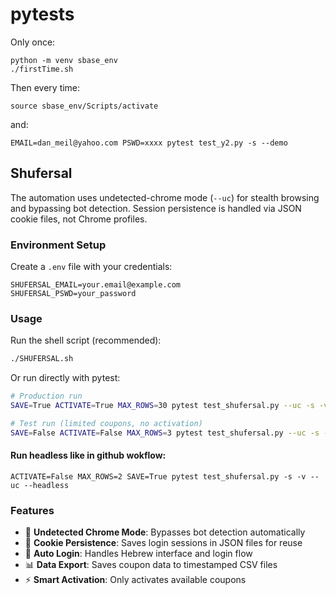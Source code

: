# pytests

Only once:
```
python -m venv sbase_env
./firstTime.sh
```

Then every time:
```
source sbase_env/Scripts/activate
```
and: 
```
EMAIL=dan_meil@yahoo.com PSWD=xxxx pytest test_y2.py -s --demo
```

## Shufersal
The automation uses undetected-chrome mode (`--uc`) for stealth browsing and bypassing bot detection.
Session persistence is handled via JSON cookie files, not Chrome profiles.

### Environment Setup
Create a `.env` file with your credentials:
```
SHUFERSAL_EMAIL=your.email@example.com
SHUFERSAL_PSWD=your_password
```

### Usage
Run the shell script (recommended):
```bash
./SHUFERSAL.sh
```

Or run directly with pytest:
```bash
# Production run
SAVE=True ACTIVATE=True MAX_ROWS=30 pytest test_shufersal.py --uc -s -v

# Test run (limited coupons, no activation)
SAVE=False ACTIVATE=False MAX_ROWS=3 pytest test_shufersal.py --uc -s -v
```
#### Run headless like in github wokflow:
```
ACTIVATE=False MAX_ROWS=2 SAVE=True pytest test_shufersal.py -s -v --uc --headless
```
### Features
- 🤖 **Undetected Chrome Mode**: Bypasses bot detection automatically
- 🍪 **Cookie Persistence**: Saves login sessions in JSON files for reuse
- 🔄 **Auto Login**: Handles Hebrew interface and login flow
- 📊 **Data Export**: Saves coupon data to timestamped CSV files
- ⚡ **Smart Activation**: Only activates available coupons